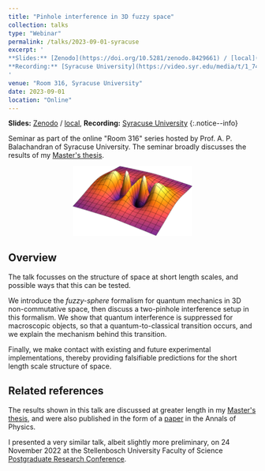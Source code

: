```yaml
---
title: "Pinhole interference in 3D fuzzy space"
collection: talks
type: "Webinar"
permalink: /talks/2023-09-01-syracuse
excerpt: '
**Slides:** [Zenodo](https://doi.org/10.5281/zenodo.8429661) / [local](/files/syracuse.pdf),
**Recording:** [Syracuse University](https://video.syr.edu/media/t/1_74dkljgj)
'
venue: "Room 316, Syracuse University"
date: 2023-09-01
location: "Online"
---
```


> <span style='font-size: 13pt; font-style: normal'>
**Slides:** [Zenodo](https://doi.org/10.5281/zenodo.8429661) / [local](/files/syracuse.pdf),
**Recording:** [Syracuse University](https://video.syr.edu/media/t/1_74dkljgj)
</span>
{:.notice--info}

Seminar as part of the online "Room 316" series hosted by Prof. A. P. Balachandran of
Syracuse University. The seminar broadly discusses the results of my
[Master's thesis](https://doi.org/10019.1/126944).

<center>
<img src="/images/file_previews/pinhole.jpg" width="48%">
</center>

## Overview

The talk focusses on the structure of space at short length scales, and possible ways that
this can be tested.

We introduce the *fuzzy-sphere* formalism for quantum mechanics in 3D non-commutative
space, then discuss a two-pinhole interference setup in this formalism. We show that quantum
interference is suppressed for macroscopic objects, so that a quantum-to-classical transition
occurs, and we explain the mechanism behind this transition.

Finally, we make contact with existing and future experimental implementations, thereby
providing falsifiable predictions for the short length scale structure of space.

## Related references

The results shown in this talk are discussed at greater length in my [Master's
thesis](https://doi.org/10019.1/126944), and were also published in the form of a
[paper](/publications/2023-03-01-pinhole) in the Annals of Physics.

I presented a very similar talk, albeit slightly more preliminary, on 24 November 2022
at the Stellenbosch University Faculty of Science
[Postgraduate Research Conference](https://www.sun.ac.za/english/Lists/Events/DispForm.aspx?ID=5357).
